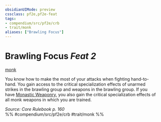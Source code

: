 ```yaml
---
obsidianUIMode: preview
cssclass: pf2e,pf2e-feat
tags:
- compendium/src/pf2e/crb
- trait/monk
aliases: ["Brawling Focus"]
---
```

# Brawling Focus  *Feat 2*  
[monk](/rules/traits/monk.md)  


You know how to make the most of your attacks when fighting hand-to-hand. You gain access to the critical specialization effects of unarmed strikes in the brawling group and weapons in the brawling group. If you have [Monastic Weaponry](/compendium/feats/monastic-weaponry.md), you also gain the critical specialization effects of all monk weapons in which you are trained.

*Source: Core Rulebook p. 160*  
%% #compendium/src/pf2e/crb #trait/monk %%